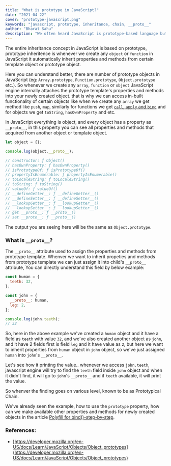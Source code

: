 ```yaml
---
title: "What is prototype in JavaScript?"
date: "2021-04-22"
cover: "prototype-javascript.png"
keywords: "javascript, prototype, inheritance, chain, __proto__"
author: "Bharat Sahu"
description: "We often heard JavaScript is prototype-based language but what is prototype in JavaScript? Why it is known to be as prototype-based language?"
---
```


The entire inheritance concept in JavaScript is based on prototype, prototype inheritence is whenever we create any `object` or `function` in JavaScript it automatically inherit properties and methods from certain template object or prototype object.

Here you can understand better, there are number of prototype objects in JavaScript (eg: `Array.prototype`, `Function.prototype`, `Object.prototype` etc.). So whenever we create any `array`, `function` or `object` JavaScript engine internally attaches the prototype template's properties and methods into your newly created object. that is why we can access in-built functionality of certain objects like when we create any `array` we get method like `push`, `map`, similarly for functions we get [`call`, `apply` and `bind`][call_apply_bind] and for objects we get `toString`, `hasOwnProperty` and etc.

In JavaScript everything is object, and every object has a property as `__proto__`, in this property you can see all properties and methods that acquired from another object or template object.

```js
let object = {};

console.log(object.__proto__);

// constructor: ƒ Object()
// hasOwnProperty: ƒ hasOwnProperty()
// isPrototypeOf: ƒ isPrototypeOf()
// propertyIsEnumerable: ƒ propertyIsEnumerable()
// toLocaleString: ƒ toLocaleString()
// toString: ƒ toString()
// valueOf: ƒ valueOf()
// __defineGetter__: ƒ __defineGetter__()
// __defineSetter__: ƒ __defineSetter__()
// __lookupGetter__: ƒ __lookupGetter__()
// __lookupSetter__: ƒ __lookupSetter__()
// get __proto__: ƒ __proto__()
// set __proto__: ƒ __proto__()
```

The output you are seeing here will be the same as `Object.prototype`.

### What is `__proto__`?

The `__proto__` attribute used to assign the properties and methods from prototype template. Whenver we want to inherit propeties and methods from prototype template we can just assign it into child's `__proto__` attribute, You can directly understand this field by below example:

```js
const human = {
  teeth: 32,
};

const john = {
  __proto__: human,
  leg: 2,
};

console.log(john.teeth);
// 32
```

So, here in the above example we've created a `human` object and it have a field as `teeth` with value `32`, and we've also created another object as `john`, and it have 2 fields first is field `leg` and it have value as `2`, but here we want to inherit properties from `human` object in `john` object, so we've just assigned `human` into `john`'s `__proto__`.

Let's see how it printing the value.. whenever we access `john.teeth`, javascript engine will try to find the `teeth` field inside `john` object and when it didn't find, it will go to `john`'s `__proto__` and if `teeth` available, it will print the value.

So whenver the finding goes on various level, known to be as Prototypical Chain.

We've already seen the example, how to use the `prototype` property, how can we make available other properties and methods for newly created objects in the article [Polyfill for bind()-step-by-step][polyfill_for_bind].

### References:

- [https://developer.mozilla.org/en-US/docs/Learn/JavaScript/Objects/Object_prototypes](https://developer.mozilla.org/en-US/docs/Learn/JavaScript/Objects/Object_prototypes)

<!-- Links -->

[call_apply_bind]: https://bhar4t.com/articles/bind()-call()-and-apply()-in-JavaScript
[polyfill_for_bind]: https://bhar4t.com/articles/Polyfill-for-bind()-step-by-step
